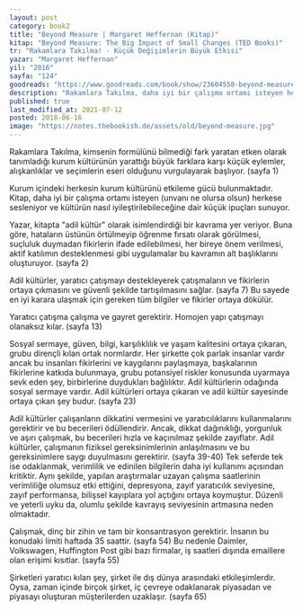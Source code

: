 ```yaml
---
layout: post  
category: book2  
title: "Beyond Measure | Margaret Heffernan (Kitap)"  
kitap: "Beyond Measure: The Big İmpact of Small Changes (TED Books)" 
tr: "Rakamlara Takılma! - Küçük Değişimlerin Büyük Etkisi"  
yazar: "Margaret Heffernan"  
yil: "2016"  
sayfa: "124"  
goodreads: "https://www.goodreads.com/book/show/23604558-beyond-measure"
description: "Rakamlara Takılma, daha iyi bir çalışma ortamı isteyen herkese sesleniyor ve örgüt kültürünün nasıl iyileştirilebileceğine dair ipuçları sunuyor."
published: true
last_modified_at: 2021-07-12
posted: 2018-06-16
image: "https://notes.thebookish.de/assets/old/beyond-measure.jpg"
---
```


Rakamlara Takılma, kimsenin formülünü bilmediği fark yaratan etken olarak tanımladığı kurum kültürünün yarattığı büyük farklara karşı küçük eylemler, alışkanlıklar ve seçimlerin eseri olduğunu vurgulayarak başlıyor. (sayfa 1)   
  
Kurum içindeki herkesin kurum kültürünü etkileme gücü bulunmaktadır. Kitap, daha iyi bir çalışma ortamı isteyen (unvanı ne olursa olsun) herkese sesleniyor ve kültürün nasıl iyileştirilebileceğine dair küçük ipuçları sunuyor.   
  
Yazar, kitapta "adil kültür" olarak isimlendirdiği bir kavrama yer veriyor. Buna göre, hataların üstünün örtülmeyip öğrenme fırsatı olarak görülmesi, suçluluk duymadan fikirlerin ifade edilebilmesi, her bireye önem verilmesi, aktif katılımın desteklenmesi gibi uygulamalar bu kavramın alt başlıklarını oluşturuyor. (sayfa 2)  
  
Adil kültürler, yaratıcı çatışmayı destekleyerek çatışmaların ve fikirlerin ortaya çıkmasını ve güvenli şekilde tartışılmasını sağlar. (sayfa 7) Bu sayede en iyi karara ulaşmak için gereken tüm bilgiler ve fikirler ortaya dökülür.   
  
Yaratıcı çatışma çalışma ve gayret gerektirir. Homojen yapı çatışmayı olanaksız kılar. (sayfa 13)   
  
Sosyal sermaye, güven, bilgi, karşılıklılık ve yaşam kalitesini ortaya çıkaran, grubu dirençli kılan ortak normlardır. Her şirkette çok parlak insanlar vardır ancak bu insanları fikirlerini ve kaygılarını paylaşmaya, başkalarının fikirlerine katkıda bulunmaya, grubu potansiyel riskler konusunda uyarmaya sevk eden şey, birbirlerine duydukları bağlılıktır. Adil kültürlerin odağında sosyal sermaye vardır. Adil kültürleri ortaya çıkaran ve adil kültür sayesinde ortaya çıkan şey budur. (sayfa 23)  
  
Adil kültürler çalışanların dikkatini vermesini ve yaratıcılıklarını kullanmalarını gerektirir ve bu becerileri ödüllendirir. Ancak, dikkat dağınıklığı, yorgunluk ve aşırı çalışmak, bu becerileri hızla ve kaçınılmaz şekilde zayıflatır. Adil kültürler, çalışmanın fiziksel gereksinimlerinin anlaşılmasını ve bu gereksinimlere saygı duyulmasını gerektirir. (sayfa 39-40) Tek seferde tek ise odaklanmak, verimlilik ve edinilen bilgilerin daha iyi kullanımı açısından kritiktir. Aynı şekilde, yapılan araştırmalar uzayan çalışma saatlerinin verimliliğe olumsuz etki ettiğini, depresyona, zayıf yaratıcılık seviyesine, zayıf performansa, bilişsel kayıplara yol açtığını ortaya koymuştur. Düzenli ve yeterli uyku da, olumlu şekilde kavrayış seviyesinin artmasına neden olmaktadır.  
  
Çalışmak, dinç bir zihin ve tam bir konsantrasyon gerektirir. İnsanın bu konudaki limiti haftada 35 saattir. (sayfa 54) Bu nedenle Daimler, Volkswagen, Huffington Post gibi bazı firmalar, iş saatleri dışında emaillere olan erişimi kısıtlar. (sayfa 55)   
  
Şirketleri yaratıcı kılan şey, şirket ile dış dünya arasındaki etkileşimlerdir. Oysa, zaman içinde birçok şirket, iç çevreye odaklanarak piyasadan ve piyasayı oluşturan müşterilerden uzaklaşır. (sayfa 65)   
  
 